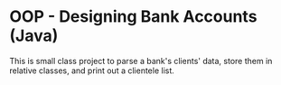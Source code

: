 # OOP - Designing Bank Accounts (Java)
This is small class project to parse a bank's clients' data, store them in relative classes, and print out a clientele list. 